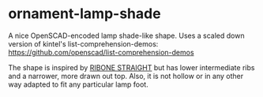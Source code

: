 # ornament-lamp-shade
A nice OpenSCAD-encoded lamp shade-like shape. Uses a scaled down version of kintel's list-comprehension-demos: https://github.com/openscad/list-comprehension-demos

The shape is inspired by [RIBONE STRAIGHT](https://cults3d.com/en/home/ribone) but has lower intermediate ribs and a narrower, more drawn out top. Also, it is not hollow or in any other way adapted to fit any particular lamp foot.
